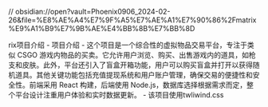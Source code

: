 // obsidian://open?vault=Phoenix0906_2024-02-26&file=%E8%AE%A4%E7%9F%A5%E7%AE%A1%E7%90%86%2Fmatrix%E9%A1%B9%E7%9B%AE%E4%BB%8B%E7%BB%8D

rix项目介绍
    - 项目介绍
        - 这个项目是一个综合性的虚拟物品交易平台，专注于类似 CSGO 游戏内物品的买卖。它允许用户浏览、购买、出售游戏内的道具，如枪支和皮肤。此外，平台还引入了盲盒开箱功能，用户可以购买盲盒并打开以获得随机道具。其他关键功能包括充值提现系统和用户账户管理，确保交易的便捷性和安全性。前端采用 React 构建，后端使用 Node.js，数据库选择根据需求而定，整个平台设计注重用户体验和实时数据更新。
        - 该项目使用twliwind.css
